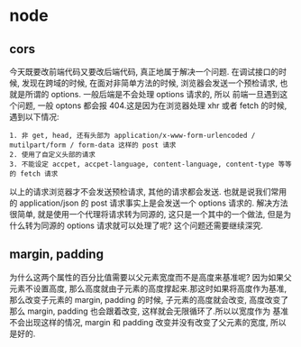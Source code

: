 # node

## cors
今天既要改前端代码又要改后端代码, 真正地属于解决一个问题.
在调试接口的时候, 发现在跨域的时候, 在面对非简单方法的时候, 浏览器会发送一个预检请求, 也就是所谓的 options. 一般后端是不会处理 options 请求的, 所以
前端一旦遇到这个问题, 一般 optons 都会报 404.这是因为在浏览器处理 xhr 或者 fetch 的时候, 遇到以下情况:
```
1. 非 get, head, 还有头部为 application/x-www-form-urlencoded / mutilpart/form / form-data 这样的 post 请求
2. 使用了自定义头部的请求
3. 不能设定 accpet, accpet-language, content-language, content-type 等等的 fetch 请求
```
以上的请求浏览器才不会发送预检请求, 其他的请求都会发送. 也就是说我们常用的 application/json 的 post 请求事实上是会发送一个 options 请求的.
解决方法很简单, 就是使用一个代理将请求转为同源的, 这只是一个其中的一个做法, 但是为什么转为同源的 options 请求就可以处理了呢? 这个问题还需要继续深究.
## margin, padding
为什么这两个属性的百分比值需要以父元素宽度而不是高度来基准呢? 因为如果父元素不设置高度, 那么高度就由子元素的高度撑起来.那这时如果将高度作为基准,
那么改变子元素的 margin, padding 的时候, 子元素的高度就会改变, 高度改变了那么 margin, padding 也会跟着改变, 这样就会无限循环了.所以以宽度作为
基准不会出现这样的情况, margin 和 padding 改变并没有改变了父元素的宽度, 所以是好的.